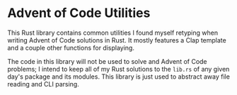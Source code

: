 # Advent of Code Utilities

This Rust library contains common utilities I found myself retyping when writing
Advent of Code solutions in Rust. It mostly features a Clap template and a
couple other functions for displaying.

The code in this library will not be used to solve and Advent of Code problems;
I intend to keep all of my Rust solutions to the `lib.rs` of any given day's
package and its modules. This library is just used to abstract away file reading
and CLI parsing.